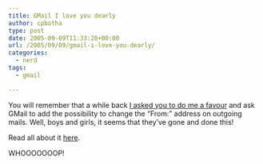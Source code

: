```yaml
---
title: GMail I love you dearly
author: cpbotha
type: post
date: 2005-09-09T11:33:28+00:00
url: /2005/09/09/gmail-i-love-you-dearly/
categories:
  - nerd
tags:
  - gmail

---
```

You will remember that a while back [I asked you to do me a favour][1] and ask GMail to add the possibility to change the &#8220;From:&#8221; address on outgoing mails. Well, boys and girls, it seems that they&#8217;ve gone and done this!

Read all about it [here][2].

WHOOOOOOOP!

 [1]: http://cpbotha.net/weblogs/cpbotha/archives/001863.html
 [2]: http://gmail.google.com/support/bin/answer.py?answer=20616
